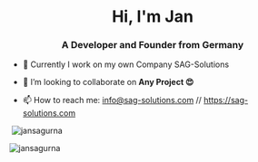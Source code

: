 <h1 align="center">Hi, I'm Jan</h1>
<h3 align="center">A Developer and Founder from Germany</h3>

- 🔭 Currently I work on my own Company SAG-Solutions

- 👯 I’m looking to collaborate on **Any Project 😍**

- 📫 How to reach me: info@sag-solutions.com // https://sag-solutions.com


<p>&nbsp;<img stye="display: inline-block" src="https://github-readme-stats.vercel.app/api?username=jansagurna&show_icons=true&count_private=true&hide=stars&locale=en" alt="jansagurna" /></p>

<p><img  stye="display: inline-block" src="https://github-readme-streak-stats.herokuapp.com/?user=jansagurna&" alt="jansagurna" /></p>

